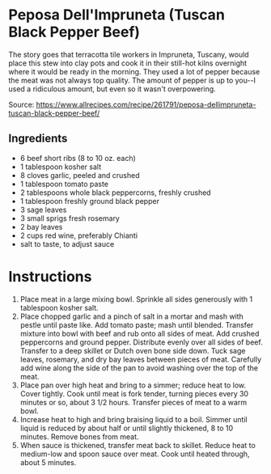 # Peposa Dell'Impruneta (Tuscan Black Pepper Beef)

The story goes that terracotta tile workers in Impruneta, Tuscany, would place this stew into clay pots and cook it in their still-hot kilns overnight where it would be ready in the morning. They used a lot of pepper because the meat was not always top quality. The amount of pepper is up to you--I used a ridiculous amount, but even so it wasn't overpowering.

Source: https://www.allrecipes.com/recipe/261791/peposa-dellimpruneta-tuscan-black-pepper-beef/

## Ingredients

- 6 beef short ribs (8 to 10 oz. each)
- 1 tablespoon kosher salt
- 8 cloves garlic, peeled and crushed
- 1 tablespoon tomato paste
- 2 tablespoons whole black peppercorns, freshly crushed
- 1 tablespoon freshly ground black pepper
- 3 sage leaves
- 3 small sprigs fresh rosemary
- 2 bay leaves
- 2 cups red wine, preferably Chianti
- salt to taste, to adjust sauce


# Instructions

1. Place meat in a large mixing bowl. Sprinkle all sides generously with 1 tablespoon kosher salt.
2. Place chopped garlic and a pinch of salt in a mortar and mash with pestle until paste like. Add tomato paste; mash until blended. Transfer mixture into bowl with beef and rub onto all sides of meat. Add crushed peppercorns and ground pepper. Distribute evenly over all sides of beef. Transfer to a deep skillet or Dutch oven bone side down. Tuck sage leaves, rosemary, and dry bay leaves between pieces of meat. Carefully add wine along the side of the pan to avoid washing over the top of the meat.
3. Place pan over high heat and bring to a simmer; reduce heat to low. Cover tightly. Cook until meat is fork tender, turning pieces every 30 minutes or so, about 3 1/2 hours. Transfer pieces of meat to a warm bowl.
4. Increase heat to high and bring braising liquid to a boil. Simmer until liquid is reduced by about half or until slightly thickened, 8 to 10 minutes. Remove bones from meat.
5. When sauce is thickened, transfer meat back to skillet. Reduce heat to medium-low and spoon sauce over meat. Cook until heated through, about 5 minutes.
